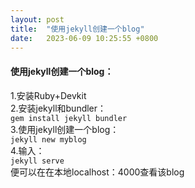 ```yaml
---
layout: post
title:  "使用jekyll创建一个blog"
date:   2023-06-09 10:25:55 +0800
---
```

#### 使用jekyll创建一个blog：
1.安装Ruby+Devkit  
2.安装jekyll和bundler：  
                     `gem install jekyll bundler`  
3.使用jekyll创建一个blog：  
                     `jekyll new myblog`  
4.输入：  
                     `jekyll serve`       
便可以在在本地localhost：4000查看该blog  




[jekyll-docs]: https://jekyllrb.com/docs/home
[jekyll-gh]:   https://github.com/jekyll/jekyll
[jekyll-talk]: https://talk.jekyllrb.com/
